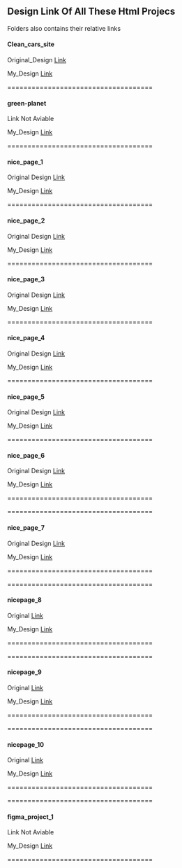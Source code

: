 ## Design Link Of All These Html Projecs

Folders also contains their relative links


#### Clean_cars_site
Original_Design [Link](https://html.design/preview/?theme=cleancars)

My_Design [Link](https://varunuk09.github.io/HTML_PROJECTS/Clean_cars_site/)

====================================

#### green-planet
Link Not Aviable

My_Design [Link](https://varunuk09.github.io/HTML_PROJECTS/green-planet/)

====================================


#### nice_page_1
Original Design [Link](https://nicepage.com/website-templates/preview/flex-2-18333?device=desktop)

My_Design [Link](https://varunuk09.github.io/HTML_PROJECTS/nice_page_1/)

====================================

#### nice_page_2
Original Design [Link](https://nicepage.com/website-builder-software/preview/victory-of-competitors-2478566?device=desktop)

My_Design [Link](https://varunuk09.github.io/HTML_PROJECTS/nice_page_2/)

====================================

#### nice_page_3
Original Design [Link](https://nicepage.com/templates/preview/artist-biography-554831?device=desktop)

My_Design [Link](https://varunuk09.github.io/HTML_PROJECTS/nice_page_3/)

====================================

#### nice_page_4
Original Design [Link](https://nicepage.com/templates/preview/house-repair-and-contruction-60525?device=desktop)

My_Design [Link](https://varunuk09.github.io/HTML_PROJECTS/nice_page_4/)

====================================

#### nice_page_5
Original Design [Link](https://nicepage.com/templates/preview/constructive-architecture-18528?device=desktop)

My_Design [Link](https://varunuk09.github.io/HTML_PROJECTS/nice_page_5/)

====================================

#### nice_page_6
Original Design [Link](https://nicepage.com/website-templates/preview/business-bridge-20115?device=desktop)

My_Design [Link](https://varunuk09.github.io/HTML_PROJECTS/nice_page_6/)

====================================


====================================

#### nice_page_7
Original Design [Link](https://nicepage.com/website-builder-software/preview/ecology-habits-67560?device=desktop)

My_Design [Link](https://varunuk09.github.io/HTML_PROJECTS/nice_page_7/)

====================================

====================================

#### nicepage_8

Original [Link](https://nicepage.com/website-builder-software/preview/international-brand-and-design-agency-427433?device=desktop)

My_Design [Link](https://varunuk09.github.io/HTML_PROJECTS/nicepage_8/)


====================================

====================================

#### nicepage_9

Original [Link](https://nicepage.com/website-builder-software/preview/business-environment-1976004?device=desktop)

My_Design [Link](https://varunuk09.github.io/HTML_PROJECTS/nicepage_9/)

====================================

====================================

#### nicepage_10

Original [Link](https://nicepage.com/website-builder-software/preview/successful-business-plan-1170279?device=desktop)

My_Design [Link](https://varunuk09.github.io/HTML_PROJECTS/nicepage_10/)

====================================

====================================

#### figma_project_1

Link Not Aviable

My_Design [Link](https://varunuk09.github.io/HTML_PROJECTS/figma_project_1/)

====================================

